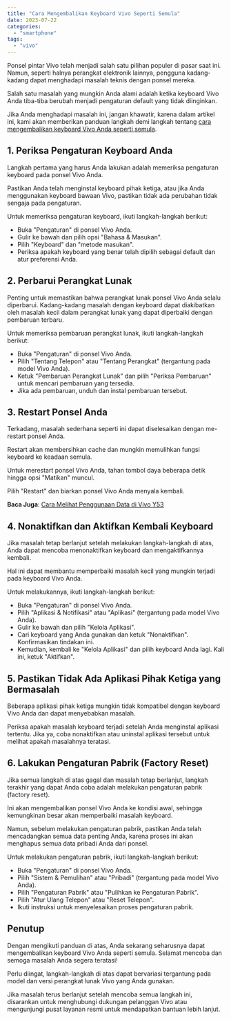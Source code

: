 ```yaml
---
title: "Cara Mengembalikan Keyboard Vivo Seperti Semula"
date: 2023-07-22
categories: 
  - "smartphone"
tags: 
  - "vivo"
---
```


Ponsel pintar Vivo telah menjadi salah satu pilihan populer di pasar saat ini. Namun, seperti halnya perangkat elektronik lainnya, pengguna kadang-kadang dapat menghadapi masalah teknis dengan ponsel mereka.

Salah satu masalah yang mungkin Anda alami adalah ketika keyboard Vivo Anda tiba-tiba berubah menjadi pengaturan default yang tidak diinginkan.

Jika Anda menghadapi masalah ini, jangan khawatir, karena dalam artikel ini, kami akan memberikan panduan langkah demi langkah tentang [cara mengembalikan keyboard Vivo Anda seperti semula](https://ajiekusumadhany.com/cara-mengembalikan-keyboard-vivo-seperti-semula).

## **1\. Periksa Pengaturan Keyboard Anda**

Langkah pertama yang harus Anda lakukan adalah memeriksa pengaturan keyboard pada ponsel Vivo Anda.

Pastikan Anda telah menginstal keyboard pihak ketiga, atau jika Anda menggunakan keyboard bawaan Vivo, pastikan tidak ada perubahan tidak sengaja pada pengaturan.

Untuk memeriksa pengaturan keyboard, ikuti langkah-langkah berikut:

- Buka "Pengaturan" di ponsel Vivo Anda.
- Gulir ke bawah dan pilih opsi "Bahasa & Masukan".
- Pilih "Keyboard" dan "metode masukan".
- Periksa apakah keyboard yang benar telah dipilih sebagai default dan atur preferensi Anda.

## **2\. Perbarui Perangkat Lunak**

Penting untuk memastikan bahwa perangkat lunak ponsel Vivo Anda selalu diperbarui. Kadang-kadang masalah dengan keyboard dapat diakibatkan oleh masalah kecil dalam perangkat lunak yang dapat diperbaiki dengan pembaruan terbaru.

Untuk memeriksa pembaruan perangkat lunak, ikuti langkah-langkah berikut:

- Buka "Pengaturan" di ponsel Vivo Anda.
- Pilih "Tentang Telepon" atau "Tentang Perangkat" (tergantung pada model Vivo Anda).
- Ketuk "Pembaruan Perangkat Lunak" dan pilih "Periksa Pembaruan" untuk mencari pembaruan yang tersedia.
- Jika ada pembaruan, unduh dan instal pembaruan tersebut.

## **3\. Restart Ponsel Anda**

Terkadang, masalah sederhana seperti ini dapat diselesaikan dengan me-restart ponsel Anda.

Restart akan membersihkan cache dan mungkin memulihkan fungsi keyboard ke keadaan semula.

Untuk merestart ponsel Vivo Anda, tahan tombol daya beberapa detik hingga opsi "Matikan" muncul.

Pilih "Restart" dan biarkan ponsel Vivo Anda menyala kembali.

**Baca Juga**: [Cara Melihat Penggunaan Data di Vivo Y53](https://ajiekusumadhany.com/cara-melihat-penggunaan-data-di-vivo-y53/)

## **4\. Nonaktifkan dan Aktifkan Kembali Keyboard**

Jika masalah tetap berlanjut setelah melakukan langkah-langkah di atas, Anda dapat mencoba menonaktifkan keyboard dan mengaktifkannya kembali.

Hal ini dapat membantu memperbaiki masalah kecil yang mungkin terjadi pada keyboard Vivo Anda.

Untuk melakukannya, ikuti langkah-langkah berikut:

- Buka "Pengaturan" di ponsel Vivo Anda.
- Pilih "Aplikasi & Notifikasi" atau "Aplikasi" (tergantung pada model Vivo Anda).
- Gulir ke bawah dan pilih "Kelola Aplikasi".
- Cari keyboard yang Anda gunakan dan ketuk "Nonaktifkan". Konfirmasikan tindakan ini.
- Kemudian, kembali ke "Kelola Aplikasi" dan pilih keyboard Anda lagi. Kali ini, ketuk "Aktifkan".

## **5\. Pastikan Tidak Ada Aplikasi Pihak Ketiga yang Bermasalah**

Beberapa aplikasi pihak ketiga mungkin tidak kompatibel dengan keyboard Vivo Anda dan dapat menyebabkan masalah.

Periksa apakah masalah keyboard terjadi setelah Anda menginstal aplikasi tertentu. Jika ya, coba nonaktifkan atau uninstal aplikasi tersebut untuk melihat apakah masalahnya teratasi.

## **6\. Lakukan Pengaturan Pabrik (Factory Reset)**

Jika semua langkah di atas gagal dan masalah tetap berlanjut, langkah terakhir yang dapat Anda coba adalah melakukan pengaturan pabrik (factory reset).

Ini akan mengembalikan ponsel Vivo Anda ke kondisi awal, sehingga kemungkinan besar akan memperbaiki masalah keyboard.

Namun, sebelum melakukan pengaturan pabrik, pastikan Anda telah mencadangkan semua data penting Anda, karena proses ini akan menghapus semua data pribadi Anda dari ponsel.

Untuk melakukan pengaturan pabrik, ikuti langkah-langkah berikut:

- Buka "Pengaturan" di ponsel Vivo Anda.
- Pilih "Sistem & Pemulihan" atau "Pribadi" (tergantung pada model Vivo Anda).
- Pilih "Pengaturan Pabrik" atau "Pulihkan ke Pengaturan Pabrik".
- Pilih "Atur Ulang Telepon" atau "Reset Telepon".
- Ikuti instruksi untuk menyelesaikan proses pengaturan pabrik.

## **Penutup**

Dengan mengikuti panduan di atas, Anda sekarang seharusnya dapat mengembalikan keyboard Vivo Anda seperti semula. Selamat mencoba dan semoga masalah Anda segera teratasi!

Perlu diingat, langkah-langkah di atas dapat bervariasi tergantung pada model dan versi perangkat lunak Vivo yang Anda gunakan.

Jika masalah terus berlanjut setelah mencoba semua langkah ini, disarankan untuk menghubungi dukungan pelanggan Vivo atau mengunjungi pusat layanan resmi untuk mendapatkan bantuan lebih lanjut.
